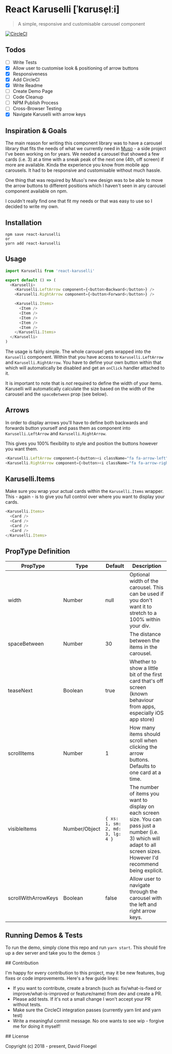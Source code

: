# React Karuselli [ˈkɑruse̞lːi]

> A simple, responsive and customisable carousel component

[![CircleCI](https://circleci.com/gh/davidfloegel/react-karuselli.svg?style=svg)](https://circleci.com/gh/davidfloegel/react-karuselli)

## Todos

- [ ] Write Tests
- [x] Allow user to customise look & positioning of arrow buttons
- [x] Responsiveness
- [x] Add CircleCI
- [x] Write Readme
- [ ] Create Demo Page
- [ ] Code Cleanup
- [ ] NPM Publish Process
- [ ] Cross-Browser Testing
- [x] Navigate Karuselli with arrow keys

## Inspiration & Goals

The main reason for writing this component library was to have a carousel library that fits
the needs of what we currently need in [Muso](https://www.gomuso.io) - a side project I've been working on for years. We needed a carousel that showed a few cards (i.e. 3) at a time with a sneak peak of the next one (4th, off screen) if more are available. Kinda the experience you know from mobile app carousels. It had to be responsive and customisable without much hassle.

One thing that was required by Muso's new design was to be able to move the arrow buttons to different positions which I haven't seen in any carousel component available on npm.

I couldn't really find one that fit my needs or that was easy to use so I decided to write my own.

## Installation

```
npm save react-karuselli
or
yarn add react-karuselli
```


## Usage

```js
import Karuselli from 'react-karuselli'

export default () => (
  <Karuselli>
    <Karuselli.LeftArrow component={<button>Backward</button>} />
    <Karuselli.RightArrow component={<button>Forward</button>} />

    <Karuselli.Items>
      <Item />
      <Item />
      <Item />
      <Item />
      <Item />
    </Karuselli.Items>
  </Karuselli>
)
```

The usage is fairly simple. The whole carousel gets wrapped into the `Karuselli` component.
Within that you have access to `Karuselli.LeftArrow` and `Karuselli.RightArrow`. You have to define your own button within that which will automatically be disabled and get an `onClick` handler attached to it.

It is important to note that is *not* required to define the width of your items. Karuselli will automatically calculate the size based on the width of the carousel and the `spaceBetween` prop (see below).


## Arrows

In order to display arrows you'll have to define both backwards and forwards button yourself and pass them
as component into `Karuselli.LeftArrow` and `Karuselli.RightArrow`.

This gives you 100% flexibility to style and position the buttons however you want them.

```js
<Karuselli.LeftArrow component={<button><i className="fa fa-arrow-left" /></button>}>
<Karuselli.RightArrow component={<button><i className="fa fa-arrow-right" /></button>}>
```


## Karuselli.Items

Make sure you wrap your actual cards within the `Karuselli.Items` wrapper. This - again - is to give you
full control over where you want to display your cards.

```js
<Karuselli.Items>
  <Card />
  <Card />
  <Card />
  <Card />
</Karuselli.Items>
```


## PropType Definition

| PropType     | Type          | Default                        | Description                                                                                                                                                                  |
|--------------|---------------|--------------------------------|------------------------------------------------------------------------------------------------------------------------------------------------------------------------------|
| width        | Number        | null                           | Optional width of the carousel. This can be used if you don't want it to stretch to a 100% within your div.                                                                  |
| spaceBetween | Number        | 30                             | The distance between the items in the carousel.                                                                                                                              |
| teaseNext    | Boolean       | true                           | Whether to show a little bit of the first card that's off screen (known behaviour from apps, especially iOS app store)                                                       |
| scrollItems  | Number        | 1                              | How many items should scroll when clicking the arrow buttons. Defaults to one card at a time.                                                                                |
| visibleItems | Number/Object | ```{ xs: 1, sm: 2, md: 3, lg: 4 }``` | The number of items you want to display on each screen size. You can pass just a number (i.e. 3) which will adapt to all screen sizes. However I'd recommend being explicit. |
| scrollWithArrowKeys | Boolean | false                         | Allow user to navigate through the carousel with the left and right arrow keys. |


## Running Demos & Tests

To run the demo, simply clone this repo and run `yarn start`. This should fire up a dev server
and take you to the demos :)

## Contribution

I'm happy for every contribution to this project, may it be new features, bug fixes or code improvements. Here's a few guide lines:

- If you want to contribute, create a branch (such as fix/what-is-fixed or improve/what-is-improved or feature/name) from dev and create a PR.
- Please add tests. If it's not a small change I won't accept your PR without tests.
- Make sure the CircleCI integration passes (currently yarn lint and yarn test)
- Write a meaningful commit message. No one wants to see wip - forgive me for doing it myself!

## License

Copyright (c) 2018 - present, David Floegel
